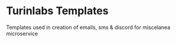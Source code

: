 # Turinlabs Templates

Templates used in creation of emails, sms & discord for miscelanea microservice
